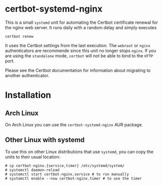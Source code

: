 # certbot-systemd-nginx
This is a small `systemd` unit for automating the Certbot certificate renewal for the nginx web server.
It runs daily with a random delay and simply executes

    certbot renew

It uses the Certbot settings from the last execution. The `webroot` or `nginx` authenticators are
recommende since this unit no longer stops `nginx`. If you are using the `standalone` mode, `certbot`
will not be able to bind to the `HTTP` port.

Please see the Certbot documentation for information about migrating to another authenticator.

# Installation
## Arch Linux
On Arch Linux you can use the `certbot-systemd-nginx` AUR package.

## Other Linux with systemd
To use this on other Linux distributions that use `systemd`, you can copy the units to their usual
location:

    # cp certbot-nginx.{service,timer} /etc/systemd/system/
    # systemctl daemon-reload
    # systemctl start certbot-nginx.service # to run manually
    # systemctl enable --now certbot-nginx.timer # to use the timer
